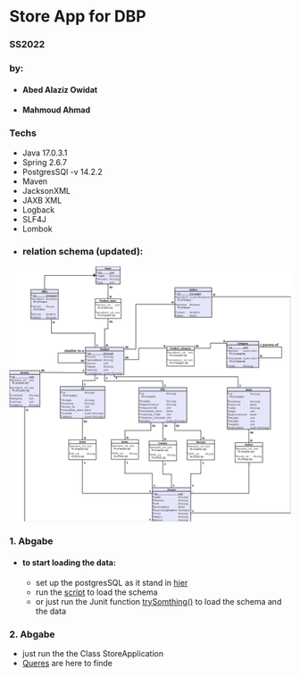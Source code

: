 # Store App for DBP

### SS2022

### by:
* #### Abed Alaziz Owidat
* #### Mahmoud Ahmad

### Techs

* Java 17.0.3.1
* Spring 2.6.7
* PostgresSQl -v 14.2.2
* Maven
* JacksonXML
* JAXB XML
* Logback
* SLF4J
* Lombok
* ### relation schema (updated):
![UML](src/main/resources/data/media.png)

### 1. Abgabe
* #### to start loading the data:
  - set up the postgresSQL as it stand in [hier](src/main/resources/application.properties)  
  - run the [script](src/main/resources/schema.sql) to load the schema
  - or just run the Junit function [trySomthing()](src/test/java/com/dpb/store/StoreApplicationTests.java) to load the schema and the data

### 2. Abgabe
- just run the the Class StoreApplication
- [Queres](src/main/resources/data/Part_2.md) are here to finde
